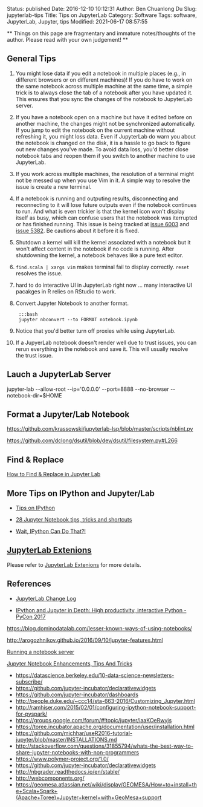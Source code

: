 Status: published
Date: 2016-12-10 10:12:31
Author: Ben Chuanlong Du
Slug: jupyterlab-tips
Title: Tips on JupyterLab
Category: Software
Tags: software, JupyterLab, Jupyter, tips
Modified: 2021-06-17 08:57:55

**
Things on this page are
fragmentary and immature notes/thoughts of the author.
Please read with your own judgement!
**


## General Tips

1. You might lose data if you edit a notebook in multiple places 
    (e.g., in different browsers or on different machines)!
    If you do have to work on the same notebook across multiple machine at the same time,
    a simple trick is to always close the tab of a notebook after you have updated it.
    This ensures that you sync the changes of the notebook to JupyterLab server.

2. If you have a notebook open on a machine 
    but have it edited before on another machine, 
    the changes might not be synchronized automatically.
    If you jump to edit the notebook on the current machine without refreshing it, 
    you might loss data.
    Even if JupyterLab do warn you about the notebook is changed on the disk,
    it is a hassle to go back to figure out new changes you've made.
    To avoid data loss,
    you'd better close notebook tabs and reopen them
    if you switch to another machine to use JupyterLab. 

3. If you work across multiple machines, 
    the resolution of a terminal might not be messed up when you use Vim in it.
    A simple way to resolve the issue is create a new terminal.

4. If a notebook is running and outputing results, 
    disconnecting and reconnecting to it will lose future outputs
    even if the notebook continues to run.
    And what is even trickier is that the kernel icon won't display itself as busy,
    which can confuse users that the notebook was iterrupted or has finished running.
    This issue is being tracked at 
    [issue 6003](https://github.com/jupyterlab/jupyterlab/issues/6003)
    and
    [issue 5382](https://github.com/jupyterlab/jupyterlab/issues/5382).
    Be cautions about it before it is fixed.

2. Shutdown a kernel will kill the kernel associated with a notebook
    but it won't affect content in the notebook if no code is running. 
    After shutdowning the kernel, 
    a notebook behaves like a pure text editor.

1. `find.scala | xargs vim` makes terminal fail to display correctly.
    `reset` resolves the issue.

2. hard to do interactive UI in JupyterLab right now ...
    many interactive UI pacakges in R relies on RStudio to work.

3. Convert Jupyter Notebook to another format.

        :::bash
        jupyter nbconvert --to FORMAT notebook.ipynb

4. Notice that you'd better turn off proxies while using JupyterLab. 

5. If a JupyerLab notebook doesn't render well due to trust issues, 
    you can rerun everything in the notebook and save it. 
    This will usually resolve the trust issue.

## Lauch a JupyterLab Server 

jupyter-lab --allow-root --ip='0.0.0.0' --port=8888 --no-browser --notebook-dir=$HOME

## Format a Jupyter/Lab Notebook 

https://github.com/krassowski/jupyterlab-lsp/blob/master/scripts/nblint.py

https://github.com/dclong/dsutil/blob/dev/dsutil/filesystem.py#L266

## Find & Replace 

[How to Find & Replace in Jupyter Lab](https://stackoverflow.com/questions/59498649/how-to-find-replace-in-jupyter-lab)

## More Tips on IPython and Jupyter/Lab

- [Tips on IPython](http://www.legendu.net/misc/blog/ipython-tips/)

- [28 Jupyter Notebook tips, tricks and shortcuts](https://www.dataquest.io/blog/jupyter-notebook-tips-tricks-shortcuts/)

- [Wait, IPython Can Do That?!](https://ep2019.europython.eu/media/conference/slides/cBeHNyZ-wait-ipython-can-do-that.pdf)

## [JupyterLab Extenions](http://www.legendu.net/misc/blog/useful-tools-extensions-for-jupyterlab/)
Please refer to
[JupyterLab Extenions](http://www.legendu.net/misc/blog/useful-tools-extensions-for-jupyterlab/)
for more details.

## References

- [JupyterLab Change Log](https://jupyterlab.readthedocs.io/en/stable/getting_started/changelog.html)

- [IPython and Jupyter in Depth: High productivity, interactive Python - PyCon 2017](https://www.youtube.com/watch?v=VQBZ2MqWBZI)

https://blog.dominodatalab.com/lesser-known-ways-of-using-notebooks/

http://arogozhnikov.github.io/2016/09/10/jupyter-features.html

[Running a notebook server](http://jupyter-notebook.readthedocs.io/en/latest/public_server.html)

[Jupyter Notebook Enhancements, Tips And Tricks](https://forums.fast.ai/t/jupyter-notebook-enhancements-tips-and-tricks/17064)


- https://datascience.berkeley.edu/10-data-science-newsletters-subscribe/ 
- https://github.com/jupyter-incubator/declarativewidgets
- https://github.com/jupyter-incubator/dashboards
- http://people.duke.edu/~ccc14/sta-663-2016/Customizing_Jupyter.html
- http://ramhiser.com/2015/02/01/configuring-ipython-notebook-support-for-pyspark/
- https://groups.google.com/forum/#!topic/jupyter/iaaKOeRwyjs
- https://toree.incubator.apache.org/documentation/user/installation.html
- https://github.com/michhar/useR2016-tutorial-jupyter/blob/master/INSTALLATIONS.md
- http://stackoverflow.com/questions/31855794/whats-the-best-way-to-share-jupyter-notebooks-with-non-programmers
- https://www.polymer-project.org/1.0/
- https://github.com/jupyter-incubator/declarativewidgets
- http://nbgrader.readthedocs.io/en/stable/
- http://webcomponents.org/
- https://geomesa.atlassian.net/wiki/display/GEOMESA/How+to+install+the+Scala+Spark+(Apache+Toree)+Jupyter+kernel+with+GeoMesa+support
